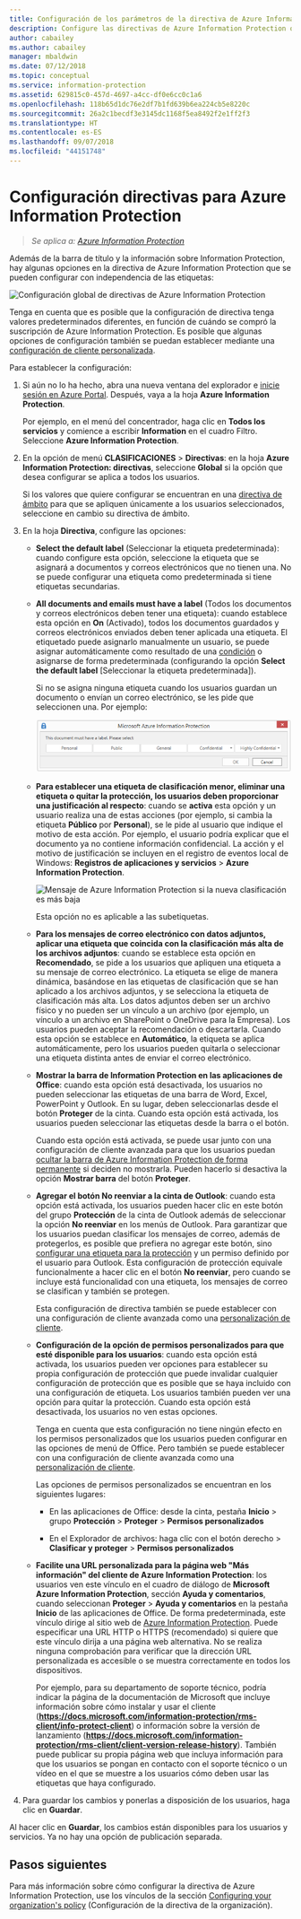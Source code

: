 ```yaml
---
title: Configuración de los parámetros de la directiva de Azure Information Protection
description: Configure las directivas de Azure Information Protection que se aplica a todos los usuarios y todos los dispositivos.
author: cabailey
ms.author: cabailey
manager: mbaldwin
ms.date: 07/12/2018
ms.topic: conceptual
ms.service: information-protection
ms.assetid: 629815c0-457d-4697-a4cc-df0e6cc0c1a6
ms.openlocfilehash: 118b65d1dc76e2df7b1fd639b6ea224cb5e8220c
ms.sourcegitcommit: 26a2c1becdf3e3145dc1168f5ea8492f2e1ff2f3
ms.translationtype: HT
ms.contentlocale: es-ES
ms.lasthandoff: 09/07/2018
ms.locfileid: "44151748"
---
```

# <a name="how-to-configure-the-policy-settings-for-azure-information-protection"></a>Configuración directivas para Azure Information Protection

>*Se aplica a: [Azure Information Protection](https://azure.microsoft.com/pricing/details/information-protection)*

Además de la barra de título y la información sobre Information Protection, hay algunas opciones en la directiva de Azure Information Protection que se pueden configurar con independencia de las etiquetas:

![Configuración global de directivas de Azure Information Protection](./media/info-protect-policy-default-settingsv3.png)

Tenga en cuenta que es posible que la configuración de directiva tenga valores predeterminados diferentes, en función de cuándo se compró la suscripción de Azure Information Protection. Es posible que algunas opciones de configuración también se puedan establecer mediante una [configuración de cliente personalizada](./rms-client/client-admin-guide-customizations.md).

Para establecer la configuración:

1. Si aún no lo ha hecho, abra una nueva ventana del explorador e [inicie sesión en Azure Portal](configure-policy.md#signing-in-to-the-azure-portal). Después, vaya a la hoja **Azure Information Protection**.
    
    Por ejemplo, en el menú del concentrador, haga clic en **Todos los servicios** y comience a escribir **Information** en el cuadro Filtro. Seleccione **Azure Information Protection**.

2. En la opción de menú **CLASIFICACIONES** > **Directivas**: en la hoja **Azure Information Protection: directivas**, seleccione **Global** si la opción que desea configurar se aplica a todos los usuarios.
    
    Si los valores que quiere configurar se encuentran en una [directiva de ámbito](configure-policy-scope.md) para que se apliquen únicamente a los usuarios seleccionados, seleccione en cambio su directiva de ámbito.

3. En la hoja **Directiva**, configure las opciones:
    
    - **Select the default label** (Seleccionar la etiqueta predeterminada): cuando configure esta opción, seleccione la etiqueta que se asignará a documentos y correos electrónicos que no tienen una. No se puede configurar una etiqueta como predeterminada si tiene etiquetas secundarias. 
    
    - **All documents and emails must have a label** (Todos los documentos y correos electrónicos deben tener una etiqueta): cuando establece esta opción en **On** (Activado), todos los documentos guardados y correos electrónicos enviados deben tener aplicada una etiqueta. El etiquetado puede asignarlo manualmente un usuario, se puede asignar automáticamente como resultado de una [condición](configure-policy-classification.md) o asignarse de forma predeterminada (configurando la opción **Select the default label** [Seleccionar la etiqueta predeterminada]).
        
        Si no se asigna ninguna etiqueta cuando los usuarios guardan un documento o envían un correo electrónico, se les pide que seleccionen una. Por ejemplo:
        
        ![Aviso de Azure Information Protection si se aplica el etiquetado](./media/info-protect-enforce-labelv2.png)
        
    - **Para establecer una etiqueta de clasificación menor, eliminar una etiqueta o quitar la protección, los usuarios deben proporcionar una justificación al respecto**: cuando se **activa** esta opción y un usuario realiza una de estas acciones (por ejemplo, si cambia la etiqueta **Público** por **Personal**), se le pide al usuario que indique el motivo de esta acción. Por ejemplo, el usuario podría explicar que el documento ya no contiene información confidencial. La acción y el motivo de justificación se incluyen en el registro de eventos local de Windows: **Registros de aplicaciones y servicios** > **Azure Information Protection**.  
        
        ![Mensaje de Azure Information Protection si la nueva clasificación es más baja](./media/info-protect-lower-justification.png)
        
        Esta opción no es aplicable a las subetiquetas.
        
    - **Para los mensajes de correo electrónico con datos adjuntos, aplicar una etiqueta que coincida con la clasificación más alta de los archivos adjuntos**: cuando se establece esta opción en **Recomendado**, se pide a los usuarios que apliquen una etiqueta a su mensaje de correo electrónico. La etiqueta se elige de manera dinámica, basándose en las etiquetas de clasificación que se han aplicado a los archivos adjuntos, y se selecciona la etiqueta de clasificación más alta. Los datos adjuntos deben ser un archivo físico y no pueden ser un vínculo a un archivo (por ejemplo, un vínculo a un archivo en SharePoint o OneDrive para la Empresa). Los usuarios pueden aceptar la recomendación o descartarla. Cuando esta opción se establece en **Automático**, la etiqueta se aplica automáticamente, pero los usuarios pueden quitarla o seleccionar una etiqueta distinta antes de enviar el correo electrónico.  
    
    - **Mostrar la barra de Information Protection en las aplicaciones de Office**: cuando esta opción está desactivada, los usuarios no pueden seleccionar las etiquetas de una barra de Word, Excel, PowerPoint y Outlook. En su lugar, deben seleccionarlas desde el botón **Proteger** de la cinta. Cuando esta opción está activada, los usuarios pueden seleccionar las etiquetas desde la barra o el botón.
        
        Cuando esta opción está activada, se puede usar junto con una configuración de cliente avanzada para que los usuarios puedan [ocultar la barra de Azure Information Protection de forma permanente](./rms-client/client-admin-guide-customizations.md#permanently-hide-the-azure-information-protection-bar) si deciden no mostrarla. Pueden hacerlo si desactiva la opción **Mostrar barra** del botón **Proteger**.
    
    - **Agregar el botón No reenviar a la cinta de Outlook**: cuando esta opción está activada, los usuarios pueden hacer clic en este botón del grupo **Protección** de la cinta de Outlook además de seleccionar la opción **No reenviar** en los menús de Outlook. Para garantizar que los usuarios puedan clasificar los mensajes de correo, además de protegerlos, es posible que prefiera no agregar este botón, sino [configurar una etiqueta para la protección](configure-policy-protection.md) y un permiso definido por el usuario para Outlook. Esta configuración de protección equivale funcionalmente a hacer clic en el botón **No reenviar**, pero cuando se incluye está funcionalidad con una etiqueta, los mensajes de correo se clasifican y también se protegen.
    
        Esta configuración de directiva también se puede establecer con una configuración de cliente avanzada como una [personalización de cliente](./rms-client/client-admin-guide-customizations.md#hide-or-show-the-do-not-forward-button-in-outlook).
    
    - **Configuración de la opción de permisos personalizados para que esté disponible para los usuarios**: cuando esta opción está activada, los usuarios pueden ver opciones para establecer su propia configuración de protección que puede invalidar cualquier configuración de protección que es posible que se haya incluido con una configuración de etiqueta. Los usuarios también pueden ver una opción para quitar la protección. Cuando esta opción está desactivada, los usuarios no ven estas opciones.
        
        Tenga en cuenta que esta configuración no tiene ningún efecto en los permisos personalizados que los usuarios pueden configurar en las opciones de menú de Office. Pero también se puede establecer con una configuración de cliente avanzada como una [personalización de cliente](./rms-client/client-admin-guide-customizations.md#make-the-custom-permissions-options-available-or-unavailable-to-users).
        
        Las opciones de permisos personalizados se encuentran en los siguientes lugares:
        
        - En las aplicaciones de Office: desde la cinta, pestaña **Inicio** > grupo **Protección** > **Proteger** > **Permisos personalizados**
        
        - En el Explorador de archivos: haga clic con el botón derecho > **Clasificar y proteger** > **Permisos personalizados**
    
    - **Facilite una URL personalizada para la página web "Más información" del cliente de Azure Information Protection**: los usuarios ven este vínculo en el cuadro de diálogo de **Microsoft Azure Information Protection**, sección **Ayuda y comentarios**, cuando seleccionan **Proteger** > **Ayuda y comentarios** en la pestaña **Inicio** de las aplicaciones de Office. De forma predeterminada, este vínculo dirige al sitio web de [Azure Information Protection](https://www.microsoft.com/cloud-platform/azure-information-protection). Puede especificar una URL HTTP o HTTPS (recomendado) si quiere que este vínculo dirija a una página web alternativa. No se realiza ninguna comprobación para verificar que la dirección URL personalizada es accesible o se muestra correctamente en todos los dispositivos.
        
        Por ejemplo, para su departamento de soporte técnico, podría indicar la página de la documentación de Microsoft que incluye información sobre cómo instalar y usar el cliente (**https://docs.microsoft.com/information-protection/rms-client/info-protect-client**) o información sobre la versión de lanzamiento (**https://docs.microsoft.com/information-protection/rms-client/client-version-release-history**). También puede publicar su propia página web que incluya información para que los usuarios se pongan en contacto con el soporte técnico o un vídeo en el que se muestre a los usuarios cómo deben usar las etiquetas que haya configurado.

3. Para guardar los cambios y ponerlas a disposición de los usuarios, haga clic en **Guardar**.

Al hacer clic en **Guardar**, los cambios están disponibles para los usuarios y servicios. Ya no hay una opción de publicación separada.

## <a name="next-steps"></a>Pasos siguientes

Para más información sobre cómo configurar la directiva de Azure Information Protection, use los vínculos de la sección [Configuring your organization's policy](configure-policy.md#configuring-your-organizations-policy) (Configuración de la directiva de la organización).  


